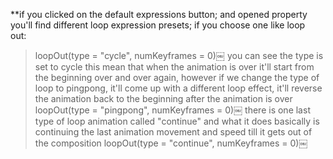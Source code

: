 **if you clicked on the default expressions button; and opened property you'll find different loop expression presets; if you choose one like loop out: 
> loopOut(type = "cycle", numKeyframes = 0)￼
you can see the type is set to cycle this mean that when the animation is over it'll start from the beginning over and over again, however if we change the type of loop to pingpong, it'll come up with a different loop effect, it'll reverse the animation back to the beginning after the animation is over 
> loopOut(type = "pingpong", numKeyframes = 0)￼
there is one last type of loop animation called "continue" and what it does basically is continuing the last animation movement and speed till it gets out of the composition
> loopOut(type = "continue", numKeyframes = 0)￼




